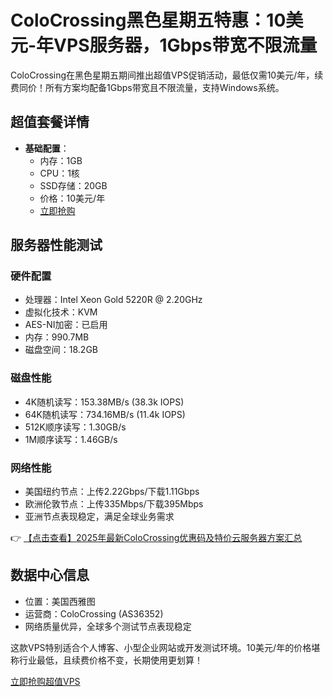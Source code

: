 # ColoCrossing黑色星期五特惠：10美元-年VPS服务器，1Gbps带宽不限流量

ColoCrossing在黑色星期五期间推出超值VPS促销活动，最低仅需10美元/年，续费同价！所有方案均配备1Gbps带宽且不限流量，支持Windows系统。

## 超值套餐详情

- **基础配置**：
  - 内存：1GB
  - CPU：1核
  - SSD存储：20GB
  - 价格：10美元/年
  - [立即抢购](https://bit.ly/ColoCrossing)

## 服务器性能测试

### 硬件配置
- 处理器：Intel Xeon Gold 5220R @ 2.20GHz
- 虚拟化技术：KVM
- AES-NI加密：已启用
- 内存：990.7MB
- 磁盘空间：18.2GB

### 磁盘性能
- 4K随机读写：153.38MB/s (38.3k IOPS)
- 64K随机读写：734.16MB/s (11.4k IOPS)
- 512K顺序读写：1.30GB/s
- 1M顺序读写：1.46GB/s

### 网络性能
- 美国纽约节点：上传2.22Gbps/下载1.11Gbps
- 欧洲伦敦节点：上传335Mbps/下载395Mbps
- 亚洲节点表现稳定，满足全球业务需求

👉 [【点击查看】2025年最新ColoCrossing优惠码及特价云服务器方案汇总](https://bit.ly/ColoCrossing)

## 数据中心信息
- 位置：美国西雅图
- 运营商：ColoCrossing (AS36352)
- 网络质量优异，全球多个测试节点表现稳定

这款VPS特别适合个人博客、小型企业网站或开发测试环境。10美元/年的价格堪称行业最低，且续费价格不变，长期使用更划算！

[立即抢购超值VPS](https://bit.ly/ColoCrossing)
